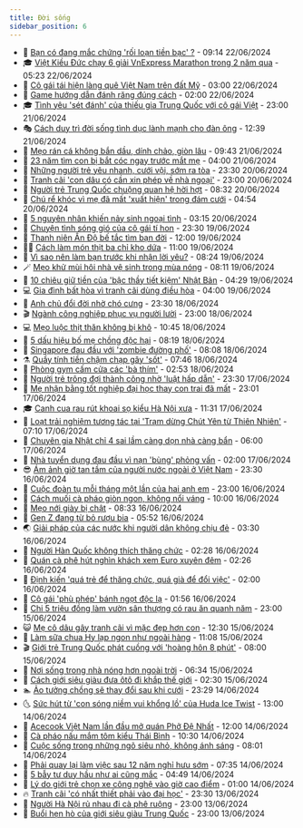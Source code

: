 ```yaml
---
title: Đời sống
sidebar_position: 6
---
```


<!-- vnexpress-doi-song:START -->
- 🚀 [Bạn có đang mắc chứng &#39;rối loạn tiền bạc&#39; ?](https://vnexpress.net/ban-co-dang-mac-chung-roi-loan-tien-bac-4761397.html) - 09:14 22/06/2024
- 🎓 [Việt Kiều Đức chạy 6 giải VnExpress Marathon trong 2 năm qua](https://vnexpress.net/viet-kieu-duc-chay-6-giai-vnexpress-marathon-trong-2-nam-qua-4761321.html) - 05:23 22/06/2024
- 🚦 [Cô gái tái hiện làng quê Việt Nam trên đất Mỹ](https://vnexpress.net/co-gai-tai-hien-lang-que-viet-nam-tren-dat-my-4759355.html) - 03:00 22/06/2024
- 🦣 [Game hướng dẫn đánh răng đúng cách](https://vnexpress.net/game-huong-dan-danh-rang-dung-cach-4761145.html) - 02:00 22/06/2024
- 🎓 [Tình yêu &#39;sét đánh&#39; của thiếu gia Trung Quốc với cô gái Việt](https://vnexpress.net/tinh-yeu-set-danh-cua-thieu-gia-trung-quoc-voi-co-gai-viet-4760801.html) - 23:00 21/06/2024
- 🎭 [Cách duy trì đời sống tình dục lành mạnh cho đàn ông](https://vnexpress.net/cach-duy-tri-doi-song-tinh-duc-lanh-manh-cho-dan-ong-4760696.html) - 12:39 21/06/2024
- 🦅 [Mẹo rán cá không bắn dầu, dính chảo, giòn lâu](https://vnexpress.net/meo-ran-ca-khong-ban-dau-dinh-chao-gion-lau-4761063.html) - 09:43 21/06/2024
- 🎃 [23 năm tìm con bị bắt cóc ngay trước mắt mẹ](https://vnexpress.net/23-nam-tim-con-bi-bat-coc-ngay-truoc-mat-me-4760853.html) - 04:00 21/06/2024
- 💪 [Những người trẻ yêu nhanh, cưới vội, sớm ra tòa](https://vnexpress.net/nhung-nguoi-tre-yeu-nhanh-cuoi-voi-som-ra-toa-4760799.html) - 23:30 20/06/2024
- 🐻 [Tranh cãi &#39;con dâu có cần xin phép về nhà ngoại&#39;](https://vnexpress.net/tranh-cai-con-dau-co-can-xin-phep-ve-nha-ngoai-4760125.html) - 23:00 20/06/2024
- 🧠 [Người trẻ Trung Quốc chuộng quan hệ hời hợt](https://vnexpress.net/nguoi-tre-trung-quoc-chuong-quan-he-hoi-hot-4760538.html) - 08:32 20/06/2024
- 🐘 [Chú rể khóc vì mẹ đã mất &#39;xuất hiện&#39; trong đám cưới](https://vnexpress.net/chu-re-khoc-vi-me-da-mat-xuat-hien-trong-dam-cuoi-4759493.html) - 04:54 20/06/2024
- 👹 [5 nguyên nhân khiến nảy sinh ngoại tình](https://vnexpress.net/5-nguyen-nhan-khien-nay-sinh-ngoai-tinh-4760159.html) - 03:15 20/06/2024
- 💂 [Chuyện tình sóng gió của cô gái tí hon](https://vnexpress.net/chuyen-tinh-song-gio-cua-co-gai-ti-hon-4758719.html) - 23:30 19/06/2024
- 🦍 [Thanh niên Ấn Độ bế tắc tìm bạn đời](https://vnexpress.net/thanh-nien-an-do-be-tac-tim-ban-doi-4755380.html) - 12:00 19/06/2024
- 🧑‍🏫 [Cách làm món thịt ba chỉ kho dứa](https://vnexpress.net/cach-lam-mon-thit-ba-chi-kho-dua-4760218.html) - 11:00 19/06/2024
- 🧰 [Vì sao nên làm bạn trước khi nhận lời yêu?](https://vnexpress.net/vi-sao-nen-lam-ban-truoc-khi-nhan-loi-yeu-4760226.html) - 08:24 19/06/2024
- 🪄 [Mẹo khử mùi hôi nhà vệ sinh trong mùa nóng](https://vnexpress.net/meo-khu-mui-hoi-nha-ve-sinh-trong-mua-nong-4758288.html) - 08:11 19/06/2024
- 🐲 [10 chiêu giữ tiền của &#39;bậc thầy tiết kiệm&#39; Nhật Bản](https://vnexpress.net/10-chieu-giu-tien-cua-bac-thay-tiet-kiem-nhat-ban-4760012.html) - 04:29 19/06/2024
- 💻 [Gia đình bất hòa vì tranh cãi dùng điều hòa](https://vnexpress.net/gia-dinh-bat-hoa-vi-tranh-cai-dung-dieu-hoa-4760054.html) - 04:00 19/06/2024
- 🐘 [Anh chủ đổi đời nhờ chó cưng](https://vnexpress.net/anh-chu-doi-doi-nho-cho-cung-4759590.html) - 23:30 18/06/2024
- 🎬 [Ngành công nghiệp phục vụ người lười](https://vnexpress.net/nganh-cong-nghiep-phuc-vu-nguoi-luoi-4759814.html) - 23:00 18/06/2024
- 💻 [Mẹo luộc thịt thăn không bị khô](https://vnexpress.net/meo-luoc-thit-than-khong-bi-kho-4759760.html) - 10:45 18/06/2024
- 🧰 [5 dấu hiệu bố mẹ chồng độc hại](https://vnexpress.net/5-dau-hieu-bo-me-chong-doc-hai-4758898.html) - 08:19 18/06/2024
- 🫣 [Singapore đau đầu với &#39;zombie đường phố&#39;](https://vnexpress.net/singapore-dau-dau-voi-zombie-duong-pho-4759703.html) - 08:08 18/06/2024
- ⚗️ [Quầy tính tiền chậm chạp gây &#39;sốt&#39;](https://vnexpress.net/quay-tinh-tien-cham-chap-gay-sot-4759684.html) - 07:46 18/06/2024
- 🌊 [Phòng gym cấm cửa các &#39;bà thím&#39;](https://vnexpress.net/phong-gym-cam-cua-cac-ba-thim-4759431.html) - 02:53 18/06/2024
- 💃 [Người trẻ trông đợi thành công nhờ &#39;luật hấp dẫn&#39;](https://vnexpress.net/nguoi-tre-trong-doi-thanh-cong-nho-luat-hap-dan-4759459.html) - 23:30 17/06/2024
- 🦆 [Mẹ nhận bằng tốt nghiệp đại học thay con trai đã mất](https://vnexpress.net/me-nhan-bang-tot-nghiep-dai-hoc-thay-con-trai-da-mat-4758970.html) - 23:01 17/06/2024
- 🎓 [Canh cua rau rút khoai sọ kiểu Hà Nội xưa](https://vnexpress.net/canh-cua-rau-rut-khoai-so-kieu-ha-noi-xua-4759382.html) - 11:31 17/06/2024
- 💪 [Loạt trải nghiệm tương tác tại &#39;Trạm dừng Chút Yên từ Thiên Nhiên&#39;](https://vnexpress.net/loat-trai-nghiem-tuong-tac-tai-tram-dung-chut-yen-tu-thien-nhien-4758289.html) - 07:10 17/06/2024
- 🤔 [Chuyên gia Nhật chỉ 4 sai lầm càng dọn nhà càng bẩn](https://vnexpress.net/chuyen-gia-nhat-chi-4-sai-lam-cang-don-nha-cang-ban-4758283.html) - 06:00 17/06/2024
- 🧰 [Nhà tuyển dụng đau đầu vì nạn &#39;bùng&#39; phỏng vấn](https://vnexpress.net/nha-tuyen-dung-dau-dau-vi-nan-bung-phong-van-4758895.html) - 02:00 17/06/2024
- 😎 [Ám ảnh giờ tan tầm của người nước ngoài ở Việt Nam](https://vnexpress.net/am-anh-gio-tan-tam-cua-nguoi-nuoc-ngoai-o-viet-nam-4756691.html) - 23:30 16/06/2024
- 🌮 [Cuộc đoàn tụ mỗi tháng một lần của hai anh em](https://vnexpress.net/cuoc-doan-tu-moi-thang-mot-lan-cua-hai-anh-em-4757831.html) - 23:00 16/06/2024
- 🧠 [Cách muối cà pháo giòn ngon, không nổi váng](https://vnexpress.net/cach-muoi-ca-phao-gion-ngon-khong-noi-vang-4758844.html) - 10:00 16/06/2024
- 🎡 [Mẹo nới giày bị chật](https://vnexpress.net/meo-noi-giay-bi-chat-4758817.html) - 08:33 16/06/2024
- 🎡 [Gen Z đang từ bỏ rượu bia](https://vnexpress.net/gen-z-dang-tu-bo-ruou-bia-4758877.html) - 05:52 16/06/2024
- 🌏 [Giải pháp của các nước khi người dân không chịu đẻ](https://vnexpress.net/giai-phap-cua-cac-nuoc-khi-nguoi-dan-khong-chiu-de-4749689.html) - 03:30 16/06/2024
- 🐻 [Người Hàn Quốc không thích thăng chức](https://vnexpress.net/nguoi-han-quoc-khong-thich-thang-chuc-4758085.html) - 02:28 16/06/2024
- 💂 [Quán cà phê hút nghìn khách xem Euro xuyên đêm](https://vnexpress.net/quan-ca-phe-hut-nghin-khach-xem-euro-xuyen-dem-4758780.html) - 02:26 16/06/2024
- 🥸 [Định kiến &#39;quá trẻ để thăng chức, quá già để đổi việc&#39;](https://vnexpress.net/dinh-kien-qua-tre-de-thang-chuc-qua-gia-de-doi-viec-4758444.html) - 02:00 16/06/2024
- 🌋 [Cô gái &#39;phù phép&#39; bánh ngọt độc lạ](https://vnexpress.net/co-gai-phu-phep-banh-ngot-doc-la-4758629.html) - 01:56 16/06/2024
- 🦩 [Chi 5 triệu đồng làm vườn sân thượng có rau ăn quanh năm](https://vnexpress.net/chi-5-trieu-dong-lam-vuon-san-thuong-co-rau-an-quanh-nam-4758684.html) - 23:00 15/06/2024
- 😺 [Mẹ cô dâu gây tranh cãi vì mặc đẹp hơn con](https://vnexpress.net/me-co-dau-gay-tranh-cai-vi-mac-dep-hon-con-4758377.html) - 12:30 15/06/2024
- 🐻 [Làm sữa chua Hy lạp ngon như ngoài hàng](https://vnexpress.net/lam-sua-chua-hy-lap-ngon-nhu-ngoai-hang-4758695.html) - 11:08 15/06/2024
- 🎬 [Giới trẻ Trung Quốc phát cuồng với &#39;hoàng hôn 8 phút&#39;](https://vnexpress.net/gioi-tre-trung-quoc-phat-cuong-voi-hoang-hon-8-phut-4758524.html) - 08:00 15/06/2024
- 🎊 [Nơi sống trong nhà nóng hơn ngoài trời](https://vnexpress.net/noi-song-trong-nha-nong-hon-ngoai-troi-4758632.html) - 06:34 15/06/2024
- 💄 [Cách giới siêu giàu đưa ôtô đi khắp thế giới](https://vnexpress.net/cach-gioi-sieu-giau-dua-oto-di-khap-the-gioi-4758298.html) - 02:30 15/06/2024
- 🏊 [Ảo tưởng chồng sẽ thay đổi sau khi cưới](https://vnexpress.net/ao-tuong-chong-se-thay-doi-sau-khi-cuoi-4752315.html) - 23:29 14/06/2024
- 🌜 [Sức hút từ &#39;con sóng niềm vui khổng lồ&#39; của Huda Ice Twist](https://vnexpress.net/suc-hut-tu-con-song-niem-vui-khong-lo-cua-huda-ice-twist-4758453.html) - 13:00 14/06/2024
- 🤡 [Acecook Việt Nam lần đầu mở quán Phở Đệ Nhất](https://vnexpress.net/acecook-viet-nam-lan-dau-mo-quan-pho-de-nhat-4758290.html) - 12:00 14/06/2024
- 🥰 [Cà pháo nấu mắm tôm kiểu Thái Bình](https://vnexpress.net/ca-phao-nau-mam-tom-kieu-thai-binh-4758332.html) - 10:30 14/06/2024
- 🦍 [Cuộc sống trong những ngõ siêu nhỏ, không ánh sáng](https://vnexpress.net/cuoc-song-trong-nhung-ngo-sieu-nho-khong-anh-sang-4755340.html) - 08:01 14/06/2024
- 🫣 [Phải quay lại làm việc sau 12 năm nghỉ hưu sớm](https://vnexpress.net/phai-quay-lai-lam-viec-sau-12-nam-nghi-huu-som-4758108.html) - 07:35 14/06/2024
- 🚦 [5 bẫy tư duy hầu như ai cũng mắc](https://vnexpress.net/5-bay-tu-duy-hau-nhu-ai-cung-mac-4758091.html) - 04:49 14/06/2024
- 🐘 [Lý do giới trẻ chọn xe công nghệ vào giờ cao điểm](https://vnexpress.net/ly-do-gioi-tre-chon-xe-cong-nghe-vao-gio-cao-diem-4757988.html) - 01:00 14/06/2024
- 🔥 [Tranh cãi &#39;có nhất thiết phải vào đại học&#39;](https://vnexpress.net/tranh-cai-co-nhat-thiet-phai-vao-dai-hoc-4758000.html) - 23:30 13/06/2024
- 🎃 [Người Hà Nội rủ nhau đi cà phê ruộng](https://vnexpress.net/nguoi-ha-noi-ru-nhau-di-ca-phe-ruong-4758017.html) - 23:00 13/06/2024
- 🥳 [Buổi hẹn hò của giới siêu giàu Trung Quốc](https://vnexpress.net/buoi-hen-ho-cua-gioi-sieu-giau-trung-quoc-4757654.html) - 23:00 13/06/2024<!-- vnexpress-doi-song:END -->
